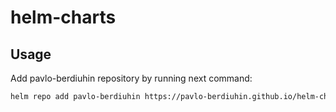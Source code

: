 # helm-charts

## Usage

Add pavlo-berdiuhin repository by running next command:
```bash
helm repo add pavlo-berdiuhin https://pavlo-berdiuhin.github.io/helm-charts
```
